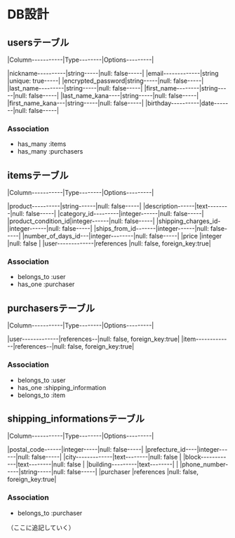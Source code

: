 # DB設計


## usersテーブル

|Column-----------|Type--------|Options---------|

|nickname----------|string-----|null: false-----|
|email-------------|string     |unique: true-----|
|encrypted_password|string-----|null: false-----|
|last_name---------|string-----|null: false-----|
|first_name--------|string-----|null: false-----|
|last_name_kana----|string-----|null: false-----|
|first_name_kana---|string-----|null: false-----|
|birthday----------|date-------|null: false-----|


### Association

* has_many :items
* has_many :purchasers



## itemsテーブル

|Column-----------|Type--------|Options---------|

|product----------|string------|null: false-----|
|description------|text--------|null: false-----|
|category_id---------|integer------|null: false-----|
|product_condition_id|integer------|null: false-----|
|shipping_charges_id-|integer------|null: false-----|
|ships_from_id-------|integer------|null: false-----|
|number_of_days_id---|integer--------|null: false-----|
|price               |integer      |null: false    |
|user-------------|references  |null: false, foreign_key:true|

### Association
* belongs_to :user
* has_one :purchaser

## purchasersテーブル

|Column-----------|Type--------|Options---------|

|user-------------|references--|null: false, foreign_key:true|
|item-------------|references--|null: false, foreign_key:true|

### Association
* belongs_to :user
* has_one :shipping_information
* belongs_to :item

## shipping_informationsテーブル

|Column-----------|Type--------|Options---------|

|postal_code------|integer-----|null: false-----|
|prefecture_id----|integer------|null: false-----|
|city-------------|text--------|null: false     |
|block------------|text--------|null: false     |
|building---------|text--------|                |
|phone_number-----|string-----|null: false-----|
|purchaser     |references  |null: false, foreign_key:true|

### Association
* belongs_to :purchaser

（ここに追記していく）
